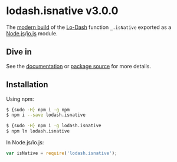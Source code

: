 # lodash.isnative v3.0.0

The [modern build](https://github.com/lodash/lodash/wiki/Build-Differences) of the [Lo-Dash](https://lodash.com/) function `_.isNative` exported as a [Node.js](http://nodejs.org/)/[io.js](https://iojs.org/) module.

## Dive in

See the [documentation](https://lodash.com/docs#isNative) or [package source](https://github.com/lodash/lodash/blob/3.0.0-npm-packages/lodash.isnative/index.js) for more details.

## Installation

Using npm:

```bash
$ {sudo -H} npm i -g npm
$ npm i --save lodash.isnative

$ {sudo -H} npm i -g lodash.isnative
$ npm ln lodash.isnative
```

In Node.js/io.js:

```js
var isNative = require('lodash.isnative');
```

